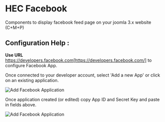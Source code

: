 # HEC Facebook

Components to display facebook feed page on your joomla 3.x website (C+M+P)

## Configuration Help :

**Use URL** https://developers.facebook.com[https://developers.facebook.com/] to configure Facebook App.

Once connected to your developer account, select 'Add a new App' or click on an existing application.

![Add Facebook Application](https://raw.githubusercontent.com/hecsoft/hecfacebook/mod_hec_facebook_feed/help/add_app_en.png)

Once application created (or edited) copy App ID and Secret Key and paste in fields above.

![Add Facebook Application](https://raw.githubusercontent.com/hecsoft/hecfacebook/mod_hec_facebook_feed/help/get_info_en.png)


